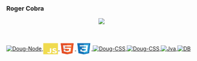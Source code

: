 ### Roger Cobra

<div align="center">
  <a href="https://github.com/RogerCobra">
  <img height="180em" src="https://github-readme-stats.vercel.app/api/top-langs/?username=RogerCobra&layout=compact&langs_count=7&theme=dark"/>
    
</div>
  
 ##
  
<div style="display: inline_block"><br>
  <img align="center" alt="Doug-Node" height="30" width="40" src="https://cdn.jsdelivr.net/gh/devicons/devicon/icons/nodejs/nodejs-plain.svg" />
  <img align="center" alt="Doug-Js" height="30" width="40" src="https://raw.githubusercontent.com/devicons/devicon/master/icons/javascript/javascript-plain.svg">
  <img align="center" alt="Doug-HTML" height="30" width="40" src="https://raw.githubusercontent.com/devicons/devicon/master/icons/html5/html5-original.svg">
  <img align="center" alt="Doug-CSS" height="30" width="40" src="https://raw.githubusercontent.com/devicons/devicon/master/icons/css3/css3-original.svg">
  <img align="center" alt="Doug-CSS" height="30" width="40" src="https://cdn.jsdelivr.net/gh/devicons/devicon/icons/arduino/arduino-original.svg">
  <img align="center" alt="Doug-CSS" height="30" width="40" src="https://cdn.jsdelivr.net/gh/devicons/devicon/icons/c/c-plain.svg">
  <img align="center" alt="Jva" height="30" width="40" src="https://cdn.jsdelivr.net/gh/devicons/devicon/icons/java/java-original-wordmark.svg">
  <img align="center" alt="DB" height="30" width="40" src="https://cdn.jsdelivr.net/gh/devicons/devicon/icons/postgresql/postgresql-original.svg">
</div>

 ##
